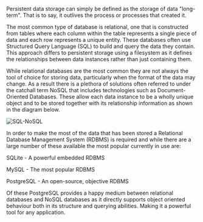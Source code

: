 Persistent data storage can simply be defined as the storage of data "long-term". That is to say, it outlives the process or processes that created it.

The most common type of database is relational, one that is constructed from tables where each column within the table represents a single piece of data and each row represents a unique entity. These databases often use Structured Query Language (SQL) to build and query the data they contain. This approach differs to persistent storage using a filesystem as it defines the relationships between data instances rather than just containing them.

While relational databases are the most common they are not always the tool of choice for storing data, particularly when the format of the data may change. As a result there is a plethora of solutions often referred to under the catchall term NoSQL that includes technologies such as Document-Oriented Databases. These allow each data instance to be a wholly unique object and to be stored together with its relationship information as shown in the diagram below.

![SQL-NoSQL](https://kvaes.files.wordpress.com/2015/01/1401269083847.jpg?w=788)

In order to make the most of the data that has been stored a Relational Database Management System (RDBMS) is required and while there are a large number of these available the most popular currently in use are:

SQLite - A powerful embedded RDBMS

MySQL - The most popular RDBMS

PostgreSQL - An open-source, objective RDBMS

Of these PostgreSQL provides a happy medium between relational databases and NoSQL databases as it directly supports object oriented behaviour both in its structure and querying abilities. Making it a powerful tool for any application.
